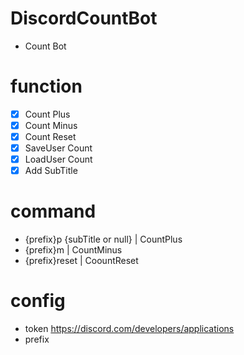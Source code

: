 # DiscordCountBot
  - Count Bot 

# function
  - [x] Count Plus
  - [x] Count Minus
  - [x] Count Reset
  - [x] SaveUser Count 
  - [x] LoadUser Count
  - [x] Add SubTitle
  
# command
  - {prefix}p {subTitle or null} | CountPlus
  - {prefix}m | CountMinus
  - {prefix}reset | CoountReset
  
# config 
  - token https://discord.com/developers/applications
  - prefix
